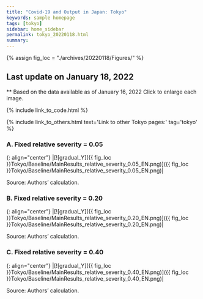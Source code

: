 ```yaml
---
title: "Covid-19 and Output in Japan: Tokyo"
keywords: sample homepage
tags: [tokyo]
sidebar: home_sidebar
permalink: tokyo_20220118.html
summary:
---
```


{% assign fig_loc = "./archives/20220118/Figures/" %}

## Last update on January 18, 2022
** Based on the data available as of January 16, 2022 Click to enlarge each image.

{% include link_to_code.html %}

{% include link_to_others.html text='Link to other Tokyo pages:' tag='tokyo' %}






### A. Fixed relative severity = 0.05

{: align="center"}
|[![gradual_Y]({{ fig_loc }}Tokyo/Baseline/MainResults_relative_severity_0.05_EN.png)]({{ fig_loc }}Tokyo/Baseline/MainResults_relative_severity_0.05_EN.png)|

Source: Authors’ calculation.

### B. Fixed relative severity = 0.20

{: align="center"}
|[![gradual_Y]({{ fig_loc }}Tokyo/Baseline/MainResults_relative_severity_0.20_EN.png)]({{ fig_loc }}Tokyo/Baseline/MainResults_relative_severity_0.20_EN.png)|

Source: Authors’ calculation.

### C. Fixed relative severity = 0.40

{: align="center"}
|[![gradual_Y]({{ fig_loc }}Tokyo/Baseline/MainResults_relative_severity_0.40_EN.png)]({{ fig_loc }}Tokyo/Baseline/MainResults_relative_severity_0.40_EN.png)|

Source: Authors’ calculation.
